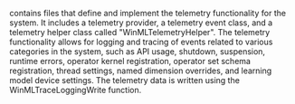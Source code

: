 contains files that define and implement the telemetry functionality for the system. It includes a telemetry provider, a telemetry event class, and a telemetry helper class called "WinMLTelemetryHelper". The telemetry functionality allows for logging and tracing of events related to various categories in the system, such as API usage, shutdown, suspension, runtime errors, operator kernel registration, operator set schema registration, thread settings, named dimension overrides, and learning model device settings. The telemetry data is written using the WinMLTraceLoggingWrite function.